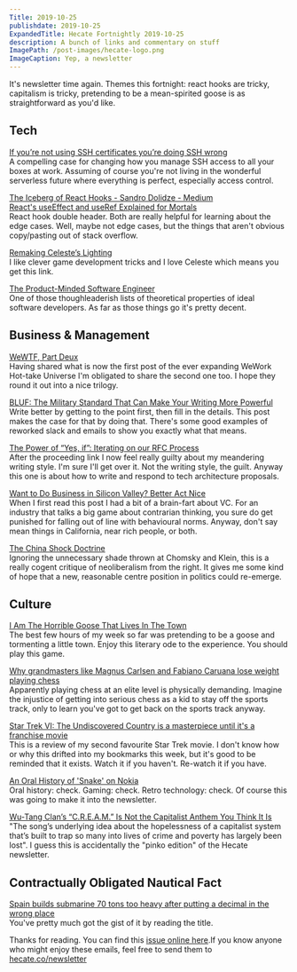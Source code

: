```yaml
---
Title: 2019-10-25
publishdate: 2019-10-25
ExpandedTitle: Hecate Fortnightly 2019-10-25
description: A bunch of links and commentary on stuff
ImagePath: /post-images/hecate-logo.png
ImageCaption: Yep, a newsletter
---
```

It's newsletter time again. Themes this fortnight: react hooks are tricky, capitalism is tricky, pretending to be a mean-spirited goose is as straightforward as you'd like.

## Tech

[If you’re not using SSH certificates you’re doing SSH wrong](https://smallstep.com/blog/use-ssh-certificates/)<br>
A compelling case for changing how you manage SSH access to all your boxes at work. Assuming of course you're not living in the wonderful serverless future where everything is perfect, especially access control.

[The Iceberg of React Hooks - Sandro Dolidze - Medium](https://medium.com/@sdolidze/the-iceberg-of-react-hooks-af0b588f43fb)<br>
[React's useEffect and useRef Explained for Mortals](https://leewarrick.com/blog/react-use-effect-explained/)<br>
React hook double header. Both are really helpful for learning about the edge cases. Well, maybe not edge cases, but the things that aren't obvious copy/pasting out of stack overflow.

[Remaking Celeste’s Lighting](https://medium.com/@NoelFB/remaking-celestes-lighting-3478d6f10bf)<br>
I like clever game development tricks and I love Celeste which means you get this link.

[The Product-Minded Software Engineer](https://blog.pragmaticengineer.com/the-product-minded-engineer/)<br>
One of those thoughleaderish lists of theoretical properties of ideal software developers. As far as those things go it's pretty decent.

## Business & Management

[WeWTF, Part Deux](https://www.profgalloway.com/wewtf-part-deux)<br>
Having shared what is now the first post of the ever expanding WeWork Hot-take Universe I'm obligated to share the second one too. I hope they round it out into a nice trilogy.

[BLUF: The Military Standard That Can Make Your Writing More Powerful](https://www.animalz.co/blog/bottom-line-up-front/)<br>
Write better by getting to the point first, then fill in the details. This post makes the case for that by doing that. There's some good examples of reworked slack and emails to show you exactly what that means.

[The Power of “Yes, if”: Iterating on our RFC Process](https://engineering.squarespace.com/blog/2019/the-power-of-yes-if)<br>
After the proceeding link I now feel really guilty about my meandering writing style. I'm sure I'll get over it. Not the writing style, the guilt. Anyway this one is about how to write and respond to tech architecture proposals.

[Want to Do Business in Silicon Valley? Better Act Nice](https://www.nytimes.com/2019/09/10/style/oh-behave.html)<br>
When I first read this post I had a bit of a brain-fart about VC. For an industry that talks a big game about contrarian thinking, you sure do get punished for falling out of line with behavioural norms. Anyway, don't say mean things in California, near rich people, or both.

[The China Shock Doctrine](https://www.nationalaffairs.com/publications/detail/the-china-shock-doctrine)<br>
Ignoring the unnecessary shade thrown at Chomsky and Klein, this is a really cogent critique of neoliberalism from the right. It gives me some kind of hope that a new, reasonable centre position in politics could re-emerge.

## Culture

[I Am The Horrible Goose That Lives In The Town](https://www.shatnerchatner.com/p/i-am-the-horrible-goose-that-lives)<br>
The best few hours of my week so far was pretending to be a goose and tormenting a little town. Enjoy this literary ode to the experience. You should play this game.

[Why grandmasters like Magnus Carlsen and Fabiano Caruana lose weight playing chess](https://www.espn.com/espn/story/_/id/27593253/why-grandmasters-magnus-carlsen-fabiano-caruana-lose-weight-playing-chess)<br>
Apparently playing chess at an elite level is physically demanding. Imagine the injustice of getting into serious chess as a kid to stay off the sports track, only to learn you've got to get back on the sports track anyway.

[Star Trek VI: The Undiscovered Country is a masterpiece until it's a franchise movie](https://ew.com/article/2016/06/07/star-trek-vi-undiscovered-country-geekly/)<br>
This is a review of my second favourite Star Trek movie. I don't know how or why this drifted into my bookmarks this week, but it's good to be reminded that it exists. Watch it if you haven't. Re-watch it if you have.

[An Oral History of 'Snake' on Nokia](https://melmagazine.com/en-us/story/snake-nokia-6110-oral-history-taneli-armanto)<br>
Oral history: check. Gaming: check. Retro technology: check. Of course this was going to make it into the newsletter.

[Wu-Tang Clan’s “C.R.E.A.M.” Is Not the Capitalist Anthem You Think It Is](https://pitchfork.com/thepitch/wu-tang-clan-cream-cash-rules-everything-around-me-misunderstood/)<br>
"The song’s underlying idea about the hopelessness of a capitalist system that’s built to trap so many into lives of crime and poverty has largely been lost". I guess this is accidentally the "pinko edition" of the Hecate newsletter.

## Contractually Obligated Nautical Fact

[Spain builds submarine 70 tons too heavy after putting a decimal in the wrong place](https://o.canada.com/news/spain-builds-submarine-70-tons-too-heavy)<br>
You've pretty much got the gist of it by reading the title.


Thanks for reading. You can find this [issue online here](https://hecate.co/newsletter/2019-09-25).If you know anyone who might enjoy these emails, feel free to send them to [hecate.co/newsletter](https://hecate.co/newsletter/)

